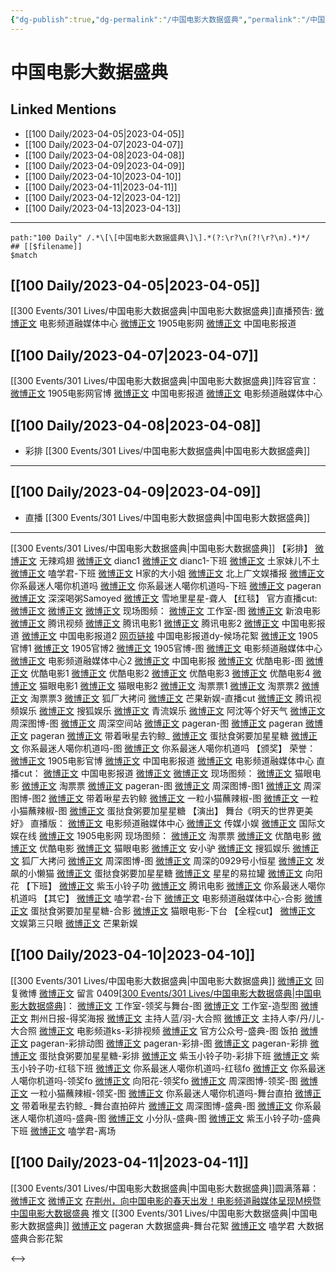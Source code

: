 ```yaml
---
{"dg-publish":true,"dg-permalink":"/中国电影大数据盛典","permalink":"/中国电影大数据盛典/","created":"2023-04-06T14:47:04.000+08:00","updated":"2023-04-12T10:51:29.000+08:00"}
---
```


# 中国电影大数据盛典

## Linked Mentions
- [[100 Daily/2023-04-05\|2023-04-05]]
- [[100 Daily/2023-04-07\|2023-04-07]]
- [[100 Daily/2023-04-08\|2023-04-08]]
- [[100 Daily/2023-04-09\|2023-04-09]]
- [[100 Daily/2023-04-10\|2023-04-10]]
- [[100 Daily/2023-04-11\|2023-04-11]]
- [[100 Daily/2023-04-12\|2023-04-12]]
- [[100 Daily/2023-04-13\|2023-04-13]]


---

```expander
path:"100 Daily" /.*\[\[中国电影大数据盛典\]\].*(?:\r?\n(?!\r?\n).*)*/
## [[$filename]]
$match
```
## [[100 Daily/2023-04-05\|2023-04-05]]
[[300 Events/301 Lives/中国电影大数据盛典\|中国电影大数据盛典]]直播预告:
[微博正文](https://weibo.com/6495544869/4887178548611786) 电影频道融媒体中心
[微博正文](https://weibo.com/1635270132/4887179559437657) 1905电影网
[微博正文](https://weibo.com/1261788454/4887180118590829) 中国电影报道
## [[100 Daily/2023-04-07\|2023-04-07]]
[[300 Events/301 Lives/中国电影大数据盛典\|中国电影大数据盛典]]阵容官宣：
[微博正文](http://weibo.com/1635270132/MAUBH5YGC) 1905电影网官博
[微博正文](http://weibo.com/1261788454/MAUBH5YRN) 中国电影报道
[微博正文](http://weibo.com/6495544869/MAUBiepVF) 电影频道融媒体中心
## [[100 Daily/2023-04-08\|2023-04-08]]
  - 彩排 [[300 Events/301 Lives/中国电影大数据盛典\|中国电影大数据盛典]]
---
## [[100 Daily/2023-04-09\|2023-04-09]]
  - 直播 [[300 Events/301 Lives/中国电影大数据盛典\|中国电影大数据盛典]]
---
[[300 Events/301 Lives/中国电影大数据盛典\|中国电影大数据盛典]]
【彩排】
[微博正文](http://weibo.com/7495641082/MBc45nxmt) 无辣鸡翅
[微博正文](http://weibo.com/p/1000001857196980_4888607452042190) dianc1
[微博正文](http://weibo.com/1857196980/MBaH8h3H6) dianc1-下班
[微博正文](http://weibo.com/6781279245/MB8iCo0dC) 土家妹儿不土
[微博正文](http://weibo.com/1901459883/MB9nzwIce) 嗑学君-下班
[微博正文](http://weibo.com/2335082464/MB5JkeFfM) H家的大小姐
[微博正文](https://weibo.com/5463586595/MB5tFc9eU) 北上广文娱播报
[微博正文](https://weibo.com/7724525486/MB61Itscw) 你系最迷人噶你机道吗
[微博正文](https://weibo.com/7724525486/4888395765780567) 你系最迷人噶你机道吗-下班
[微博正文](http://weibo.com/7633014126/MBaBQwFC0) pageran
[微博正文](http://weibo.com/7003392491/MBeOBwzHV) 深深喝粥Samoyed
[微博正文](http://weibo.com/3125900307/MBeEjyx2m) 雪地里星星-聋人
【红毯】
官方直播cut:
[微博正文](https://weibo.com/1786590437/4888690462298745)
[微博正文](https://weibo.com/1591169702/4888689787013692)
[微博正文](http://weibo.com/6466290670/MBdSbo9nI)
现场图频：
[微博正文](http://weibo.com/7478855230/MBea413jn) 工作室-图
[微博正文](http://weibo.com/1623886424/MBcr413Un) 新浪电影
[微博正文](http://weibo.com/2591595652/MBctixKUj) 腾讯视频
[微博正文](http://weibo.com/3861674840/MBcw4gW9t) 腾讯电影1
[微博正文](http://weibo.com/3861674840/MBcCUuT2o) 腾讯电影2
[微博正文](http://weibo.com/1261788454/MBcAspLwR) 中国电影报道
[微博正文](https://weibo.com/1261788454/4888702633118736) 中国电影报道2
[网页链接](https://weibo.cn/sinaurl?u=https%3A%2F%2Fv.douyin.com%2FAt69QMF) 中国电影报道dy-候场花絮
[微博正文](https://weibo.com/1635270132/MBcqZdXkQ) 1905官博1
[微博正文](https://weibo.com/1635270132/MBcvtz0VJ) 1905官博2
[微博正文](https://weibo.com/1635270132/MBctpDdL4) 1905官博-图
[微博正文](http://weibo.com/6495544869/MBcrhx39p) 电影频道融媒体中心
[微博正文](https://weibo.com/6495544869/4888683428189049) 电影频道融媒体中心2
[微博正文](https://weibo.com/2304129841/4888666097583636) 中国电影报
[微博正文](https://weibo.com/1677960582/MBclBhnms) 优酷电影-图
[微博正文](https://weibo.com/1677960582/MBcngsdfE) 优酷电影1
[微博正文](https://weibo.com/1677960582/MBcoN0KoW) 优酷电影2
[微博正文](https://weibo.com/1677960582/MBcpcn7KV) 优酷电影3
[微博正文](https://weibo.com/1677960582/MBcqrcRx0) 优酷电影4
[微博正文](https://weibo.com/2611607127/MBcqL5eT4) 猫眼电影1
[微博正文](https://weibo.com/2611607127/MBczrbL4Z) 猫眼电影2
[微博正文](https://weibo.com/2095820504/MBcogeTDw) 淘票票1
[微博正文](https://weibo.com/2095820504/MBcqZf42k) 淘票票2
[微博正文](https://weibo.com/2095820504/MBczpDA0e) 淘票票3
[微博正文](https://weibo.com/6525010965/4888663084767293) 狐厂大拷问
[微博正文](http://weibo.com/1591169702/MBcpi09BW) 芒果新娱-直播cut
[微博正文](https://weibo.com/6426064539/4888673185434791) 腾讯视频娱乐
[微博正文](https://weibo.com/1843633441/4888662867444633) 搜狐娱乐
[微博正文](http://weibo.com/6192935507/MBcoU6euW) 青流娱乐
[微博正文](http://weibo.com/1775997674/MBcomq0ym) 阿沈等个好天气
[微博正文](http://weibo.com/2975204920/MBcE7DFhs) 周深图博-图
[微博正文](http://weibo.com/7183015833/MBdJ4obO1) 周深空间站
[微博正文](http://weibo.com/7633014126/MBctuo6DJ) pageran-图
[微博正文](http://weibo.com/7633014126/MBeDpDbpq) pageran
[微博正文](https://weibo.com/7633014126/MBdSab6GP) pageran
[微博正文](http://weibo.com/3246571812/MBcxMDppK) 带着啾星去钓鲸_
[微博正文](http://weibo.com/6048634807/MBcGFEwdQ) 蛋挞食粥要加星星糖
[微博正文](http://weibo.com/7724525486/MBeuvq6Ek) 你系最迷人噶你机道吗-图
[微博正文](https://weibo.com/7724525486/4888674439011062) 你系最迷人噶你机道吗
【颁奖】
荣誉：
[微博正文](http://weibo.com/1635270132/MBdTJ8BMc) 1905电影官博
[微博正文](http://weibo.com/1261788454/MBdUjpU6c) 中国电影报道
[微博正文](http://weibo.com/6495544869/MBdSFuhNf) 电影频道融媒体中心
直播cut：
[微博正文](http://weibo.com/1261788454/MBem6dxnE) 中国电影报道
[微博正文](http://weibo.com/1591169702/MBe625b3z)
[微博正文](http://weibo.com/1786590437/MBe7fmIYL)
现场图频：
[微博正文](http://weibo.com/2611607127/MBdUkj7tw) 猫眼电影
[微博正文](http://weibo.com/2095820504/MBdWn46YE) 淘票票
[微博正文](http://weibo.com/7633014126/MBdZIfJYO) pageran-图
[微博正文](http://weibo.com/2975204920/MBe1mcrwg) 周深图博-图1
[微博正文](https://weibo.com/2975204920/4888729670393388) 周深图博-图2
[微博正文](https://weibo.com/3246571812/4888724645091357) 带着啾星去钓鲸
[微博正文](https://weibo.com/1824010843/4888732710214024) 一粒小猫蘸辣椒-图
[微博正文](http://weibo.com/1824010843/MBetzfGZX) 一粒小猫蘸辣椒-图
[微博正文](https://weibo.com/6048634807/4888732124317607) 蛋挞食粥要加星星糖
【演出】
舞台《明天的世界更美好》
直播版：
[微博正文](http://weibo.com/6495544869/MBf0BztAk) 电影频道融媒体中心
[微博正文](http://weibo.com/2116890350/MBeM5r0NL) 传媒小娱
[微博正文](http://weibo.com/1846116411/MBeWV9Etk) 国际文娱在线
[微博正文](http://weibo.com/1635270132/MBf2OndOQ) 1905电影网
现场图频：
[微博正文](http://weibo.com/2095820504/MBeEMtOiY) 淘票票
[微博正文](http://weibo.com/1677960582/MBeCe4LF4) 优酷电影
[微博正文](http://weibo.com/1677960582/MBexCBO7G) 优酷电影
[微博正文](http://weibo.com/2611607127/MBeCpEnZP) 猫眼电影
[微博正文](http://weibo.com/1825376195/MBeBd8m5R) 安小驴
[微博正文](http://weibo.com/1843633441/MBeTZmA3e) 搜狐娱乐
[微博正文](http://weibo.com/6525010965/MBeWQ8fJ8) 狐厂大拷问
[微博正文](http://weibo.com/2975204920/MBeQQ5Hk4) 周深图博-图
[微博正文](https://weibo.com/7825669788/MBeRLp5lA) 周深的0929号小恒星
[微博正文](http://weibo.com/1744670594/MBeZ0jzOF) 发飙的小懒猫
[微博正文](http://weibo.com/6048634807/MBf0K6xcm) 蛋挞食粥要加星星糖
[微博正文](http://weibo.com/2720255913/MBf0UqVdG) 星星的易拉罐
[微博正文](http://weibo.com/7082623163/MBfhYlXBn) 向阳花
【下班】
[微博正文](http://weibo.com/3138034523/MBeEijhp8) 紫玉小铃子叻
[微博正文](https://weibo.com/3861674840/MBevJC0Yz) 腾讯电影
[微博正文](http://weibo.com/7724525486/MBeHoF1bz) 你系最迷人噶你机道吗
【其它】
[微博正文](http://weibo.com/1901459883/MBeffe3Ts) 嗑学君-台下
[微博正文](http://weibo.com/6495544869/MBeSb5u6G) 电影频道融媒体中心-合影
[微博正文](http://weibo.com/6048634807/MBeVqkgSb) 蛋挞食粥要加星星糖-合影
[微博正文](http://weibo.com/2611607127/MBfbbuCEU) 猫眼电影-下台
【全程cut】
[微博正文](http://weibo.com/1371117067/MBeP51jWe) 文娱第三只眼
[微博正文](http://weibo.com/1591169702/MBeLAqvoT) 芒果新娱

## [[100 Daily/2023-04-10\|2023-04-10]]
[[300 Events/301 Lives/中国电影大数据盛典\|中国电影大数据盛典]]
[微博正文](http://weibo.com/1736988591/MBf8SuDtG) 回复微博
[微博正文](https://weibo.com/6495544869/4888770966981387) 留言
0409[[300 Events/301 Lives/中国电影大数据盛典\|中国电影大数据盛典]](续)：
[微博正文](http://weibo.com/7478855230/MBiVBc3pT) 工作室-领奖与舞台-图
[微博正文](http://weibo.com/7478855230/MBj82q0re) 工作室-造型图
[微博正文](http://weibo.com/1226097130/MBm8KnpOY) 荆州日报-得奖海报
[微博正文](http://weibo.com/5893191307/MBjsqz3QN) 主持人蓝/羽-大合照
[微博正文](http://weibo.com/1803910131/MBj51prPq) 主持人李/丹/儿-大合照
[微博正文](http://weibo.com/6252321704/MBkODh5iw) 电影频道ks-彩排视频
[微博正文](http://weibo.com/6466290670/MBlgX5ZOj) 官方公众号-盛典-图
饭拍
[微博正文](http://weibo.com/7633014126/MBo1x6F6V) pageran-彩排动图
[微博正文](http://weibo.com/7633014126/MBjXzyaJb) pageran-彩排-图
[微博正文](https://weibo.com/7633014126/MBeWR0nJC) pageran-彩排
[微博正文](http://weibo.com/6048634807/MBkUwebGs) 蛋挞食粥要加星星糖-彩排
[微博正文](https://weibo.com/3138034523/MBbWIwvNv) 紫玉小铃子叻-彩排下班
[微博正文](http://weibo.com/3138034523/MBdpMuxLF) 紫玉小铃子叻-红毯下班
[微博正文](http://weibo.com/7724525486/MBklBb5y7) 你系最迷人噶你机道吗-红毯fo
[微博正文](http://weibo.com/7724525486/MBl4183ju) 你系最迷人噶你机道吗-领奖fo
[微博正文](http://weibo.com/7082623163/MBfEtiDaS) 向阳花-领奖fo
[微博正文](http://weibo.com/2975204920/MBkc3gBLI) 周深图博-领奖-图
[微博正文](http://weibo.com/1824010843/MBk3dcMXD) 一粒小猫蘸辣椒-领奖-图
[微博正文](http://weibo.com/7724525486/MBnx9jKo2) 你系最迷人噶你机道吗-舞台直拍
[微博正文](http://weibo.com/3246571812/MBiMAsK7e) 带着啾星去钓鲸_ -舞台直拍碎片
[微博正文](http://weibo.com/2975204920/MBixibvxd) 周深图博-盛典-图
[微博正文](http://weibo.com/7724525486/MBg0bCC9A) 你系最迷人噶你机道吗-盛典-图
[微博正文](http://weibo.com/5516625428/MBnDB90Or) 小分队-盛典-图
[微博正文](http://weibo.com/3138034523/MBbWIwvNv) 紫玉小铃子叻-盛典下班
[微博正文](http://weibo.com/1901459883/MBg00EoAU) 嗑学君-离场
## [[100 Daily/2023-04-11\|2023-04-11]]
[[300 Events/301 Lives/中国电影大数据盛典\|中国电影大数据盛典]]圆满落幕：
[微博正文](https://weibo.com/1261788454/4889436221080174)
[微博正文](https://weibo.com/6495544869/4889442999080203)
[在荆州，向中国电影的春天出发！电影频道融媒体呈现M榜暨中国电影大数据盛典](https://weibo.cn/sinaurl?u=https%3A%2F%2Fmp.weixin.qq.com%2Fs%2FmJIqC8mSUqnZlxiamgH1CQ) 推文
[[300 Events/301 Lives/中国电影大数据盛典\|中国电影大数据盛典]]
[微博正文](https://weibo.com/7633014126/4889339622326799) pageran 大数据盛典-舞台花絮
[微博正文](https://weibo.com/1901459883/4889411382941369) 嗑学君 大数据盛典合影花絮

<-->